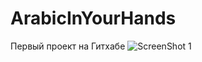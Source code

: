 # ArabicInYourHands
Первый проект на Гитхабе
![ScreenShot 1](https://raw.github.com/ArabicInYourHands/tree/master/screenshots/5_1.png)
